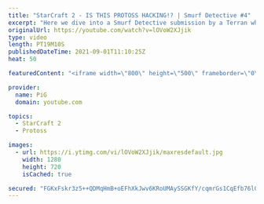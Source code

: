 ```yaml
---
title: "StarCraft 2 - IS THIS PROTOSS HACKING!? | Smurf Detective #4"
excerpt: "Here we dive into a Smurf Detective submission by a Terran who wonders whether his opponent is either a Starcraft smurf, hacker or both. What do you think?  🔥New Community Submission Series: SMURF DETECTIVE! So you think you have faced a Smurf. Send in your replay to RateMyStarCraft@gmail.com with your"
originalUrl: https://youtube.com/watch?v=lOVoW2XJjik
type: video
length: PT19M10S
publishedDateTime: 2021-09-01T11:10:25Z
heat: 50

featuredContent: "<iframe width=\"800\" height=\"500\" frameborder=\"0\" src=\"https://www.youtube.com/embed/lOVoW2XJjik\" allow=\"accelerometer; autoplay; encrypted-media; gyroscope; picture-in-picture\" allowfullscreen></iframe>"

provider:
  name: PiG
  domain: youtube.com

topics:
  - StarCraft 2
  - Protoss

images:
  - url: https://i.ytimg.com/vi/lOVoW2XJjik/maxresdefault.jpg
    width: 1280
    height: 720
    isCached: true

secured: "FGKxFskr3z5++QDMqHmB+oEFhXkJwv6KRoUMAySSGKfY/cqmrGs1CqEfb76l0wx/p5dSwyFLyNk+zfPcExcQ7Vst0M8Vhy0L1uyAXX80mZhEwN16Bicu49nqBBDNcFud52XmEV5ht9xsg4cYu4XAihUSkdt5FMnY4D0TMCSykNMQsd2H8s7bKj+dFej8OoR1gYeMHxrKOijDAE9bCVxATscCLr8SZOyhiNNzdij1lv7rB51+Pg5NMsTJ87HqmUT/zVgXftOKbgX5Dn8BP77Q/U+H0oRiMv36zl0sqzODgxAFUxl+0z7Xx0S4y40xL7zxOMaF1tPPLqdXFPNyhCFcsWKBgXnGW/etUL8hwzpHDy8c8RP+fDqsffnMyLA2Lh5F2LblwXaKkbEcEiMzdwRZ0jWIGAhkmOObseCCDqIK8ug=;ZzSzsFbpwmTs0uMcIjaTFQ=="
---
```


